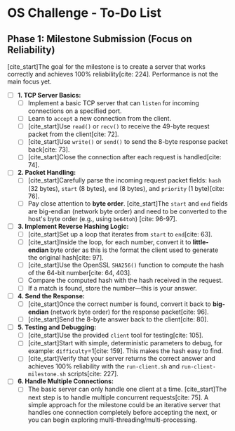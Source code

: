 # OS Challenge - To-Do List

## Phase 1: Milestone Submission (Focus on Reliability)

[cite_start]The goal for the milestone is to create a server that works correctly and achieves 100% reliability[cite: 224]. Performance is not the main focus yet.

- [ ] **1. TCP Server Basics:**
    - [ ] Implement a basic TCP server that can `listen` for incoming connections on a specified port.
    - [ ] Learn to `accept` a new connection from the client.
    - [ ] [cite_start]Use `read()` or `recv()` to receive the 49-byte request packet from the client[cite: 72].
    - [ ] [cite_start]Use `write()` or `send()` to send the 8-byte response packet back[cite: 73].
    - [ ] [cite_start]Close the connection after each request is handled[cite: 74].

- [ ] **2. Packet Handling:**
    - [ ] [cite_start]Carefully parse the incoming request packet fields: `hash` (32 bytes), `start` (8 bytes), `end` (8 bytes), and `priority` (1 byte)[cite: 76].
    - [ ] Pay close attention to **byte order**. [cite_start]The `start` and `end` fields are big-endian (network byte order) and need to be converted to the host's byte order (e.g., using `be64toh`) [cite: 96-97].

- [ ] **3. Implement Reverse Hashing Logic:**
    - [ ] [cite_start]Set up a loop that iterates from `start` to `end`[cite: 63].
    - [ ] [cite_start]Inside the loop, for each number, convert it to **little-endian** byte order as this is the format the client used to generate the original hash[cite: 97].
    - [ ] [cite_start]Use the OpenSSL `SHA256()` function to compute the hash of the 64-bit number[cite: 64, 403].
    - [ ] Compare the computed hash with the hash received in the request.
    - [ ] If a match is found, store the number—this is your answer.

- [ ] **4. Send the Response:**
    - [ ] [cite_start]Once the correct number is found, convert it back to **big-endian** (network byte order) for the response packet[cite: 96].
    - [ ] [cite_start]Send the 8-byte answer back to the client[cite: 80].

- [ ] **5. Testing and Debugging:**
    - [ ] [cite_start]Use the provided `client` tool for testing[cite: 105].
    - [ ] [cite_start]Start with simple, deterministic parameters to debug, for example: `difficulty`=1[cite: 159]. This makes the hash easy to find.
    - [ ] [cite_start]Verify that your server returns the correct answer and achieves 100% reliability with the `run-client.sh` and `run-client-milestone.sh` scripts[cite: 227].

- [ ] **6. Handle Multiple Connections:**
    - [ ] The basic server can only handle one client at a time. [cite_start]The next step is to handle multiple concurrent requests[cite: 75]. A simple approach for the milestone could be an iterative server that handles one connection completely before accepting the next, or you can begin exploring multi-threading/multi-processing.